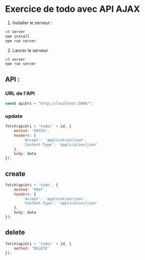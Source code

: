 # Exercice de todo avec API AJAX

1. Installer le serveur :
```bash
cd server
npm install
npm run server
```

2. Lancer le serveur
```bash
cd server
npm run server
```


## API :

### URL de l'API
```javascript
const apiUri = "http://localhost:3000/";
```

### update
```javascript
fetch(apiUri + 'todo/' + id, {
	method: 'PATCH',
	headers: {
		'Accept': 'application/json',
		'Content-Type': 'application/json'
	},
	body: data
});
```

## create
```javascript
fetch(apiUri + 'todo', {
	method: 'POST',
	headers: {
		'Accept': 'application/json',
		'Content-Type': 'application/json'
	},
	body: data
});
```

## delete
```javascript
fetch(apiUri + 'todo/' + id, {
	method: "DELETE"
});
```
